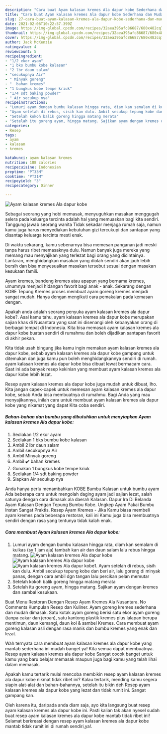 ```yaml
---
description: "Cara buat Ayam kalasan kremes Ala dapur kobe Sederhana dan Mudah Dibuat"
title: "Cara buat Ayam kalasan kremes Ala dapur kobe Sederhana dan Mudah Dibuat"
slug: 27-cara-buat-ayam-kalasan-kremes-ala-dapur-kobe-sederhana-dan-mudah-dibuat
date: 2021-02-06T10:22:57.399Z
image: https://img-global.cpcdn.com/recipes/32aea395afc86687/680x482cq70/ayam-kalasan-kremes-ala-dapur-kobe-foto-resep-utama.jpg
thumbnail: https://img-global.cpcdn.com/recipes/32aea395afc86687/680x482cq70/ayam-kalasan-kremes-ala-dapur-kobe-foto-resep-utama.jpg
cover: https://img-global.cpcdn.com/recipes/32aea395afc86687/680x482cq70/ayam-kalasan-kremes-ala-dapur-kobe-foto-resep-utama.jpg
author: Jack McKenzie
ratingvalue: 4
reviewcount: 5
recipeingredient:
- "1/2 ekor ayam"
- "1 bks bumbu kobe kalasan"
- "2 lbr daun salam"
- "secukupnya Air"
- " Minyak goreng"
- "  bahan kremes"
- "1 bungkus kobe tempe kriuk"
- "1/4 sdt baking powder"
- " Air secukup nya"
recipeinstructions:
- "Lumuri ayam dengan bumbu kalasan hingga rata, diam kan semalam di kulkas (sy 1 jam aja) tambah kan air dan daun salam lalu rebus hingga matang."
- "Ayam setelah di rebus, sisih kan dulu. Ambil secukup tepung kobe dan beri air, lalu goreng di minyak panas, dengan cara ambil dgn tangan lalu percikan pelan memutar"
- "Setelah kokoh balik goreng hingga matang merata"
- "Setelah itu goreng ayam, hingga matang. Sajikan ayam dengan kremes dan sambal kesukaan."
categories:
- Resep
tags:
- ayam
- kalasan
- kremes

katakunci: ayam kalasan kremes 
nutrition: 188 calories
recipecuisine: Indonesian
preptime: "PT33M"
cooktime: "PT31M"
recipeyield: "3"
recipecategory: Dinner

---
```



![Ayam kalasan kremes Ala dapur kobe](https://img-global.cpcdn.com/recipes/32aea395afc86687/680x482cq70/ayam-kalasan-kremes-ala-dapur-kobe-foto-resep-utama.jpg)

Sebagai seorang yang hobi memasak, menyuguhkan masakan menggugah selera pada keluarga tercinta adalah hal yang memuaskan bagi kita sendiri. Tanggung jawab seorang  wanita Tidak sekadar menjaga rumah saja, namun kamu juga harus menyediakan kebutuhan gizi tercukupi dan santapan yang disantap keluarga tercinta mesti enak.

Di waktu  sekarang, kamu sebenarnya bisa memesan panganan jadi meski tanpa harus ribet memasaknya dulu. Namun banyak juga mereka yang memang mau menyajikan yang terlezat bagi orang yang dicintainya. Lantaran, menghidangkan masakan yang diolah sendiri akan jauh lebih bersih dan bisa menyesuaikan masakan tersebut sesuai dengan masakan kesukaan famili. 

Ayam kremes, bandeng kremes atau apapun yang bernama kremes, umumnya menjadi hidangan favorit bagi anak - anak. Sekarang dengan KOBE Tepung Kremes proses membuat ayam goreng kremes menjadi sangat mudah. Hanya dengan mengikuti cara pemakaian pada kemasan dengan.

Apakah anda adalah seorang penyuka ayam kalasan kremes ala dapur kobe?. Asal kamu tahu, ayam kalasan kremes ala dapur kobe merupakan sajian khas di Nusantara yang saat ini disenangi oleh kebanyakan orang di berbagai tempat di Indonesia. Kita bisa memasak ayam kalasan kremes ala dapur kobe buatan sendiri di rumahmu dan boleh dijadikan santapan favorit di akhir pekan.

Kita tidak usah bingung jika kamu ingin memakan ayam kalasan kremes ala dapur kobe, sebab ayam kalasan kremes ala dapur kobe gampang untuk ditemukan dan juga kamu pun boleh menghidangkannya sendiri di rumah. ayam kalasan kremes ala dapur kobe bisa dibuat lewat bermacam cara. Saat ini ada banyak resep kekinian yang membuat ayam kalasan kremes ala dapur kobe lebih lezat.

Resep ayam kalasan kremes ala dapur kobe juga mudah untuk dibuat, lho. Kita jangan capek-capek untuk memesan ayam kalasan kremes ala dapur kobe, sebab Anda bisa membuatnya di rumahmu. Bagi Anda yang mau menyajikannya, inilah cara untuk membuat ayam kalasan kremes ala dapur kobe yang nikamat yang dapat Kita coba sendiri.

<!--inarticleads1-->

##### Bahan-bahan dan bumbu yang dibutuhkan untuk menyiapkan Ayam kalasan kremes Ala dapur kobe:

1. Sediakan 1/2 ekor ayam
1. Sediakan 1 bks bumbu kobe kalasan
1. Ambil 2 lbr daun salam
1. Ambil secukupnya Air
1. Ambil  Minyak goreng
1. Ambil  ✔️ bahan kremes
1. Gunakan 1 bungkus kobe tempe kriuk
1. Sediakan 1/4 sdt baking powder
1. Siapkan  Air secukup nya


Anda hanya perlu menambahkan KOBE Bumbu Kalasan untuk bumbu ayam Ada beberapa cara untuk mengolah daging ayam jadi sajian lezat, salah satunya dengan cara dimasak ala daerah Kalasan. Dapur Ira Di Belanda Ayam Kalasan Dengan Tepung Bumbu Kobe. Ungkep Ayam Pakai Bumbu Instan Sangat Praktis. Resep Ayam Kremes - Jika Kamu biasa membeli ayam kremes pada beberapa restoran, kali ini Kamu juga bisa membuatnya sendiri dengan rasa yang tentunya tidak kalah enak. 

<!--inarticleads2-->

##### Cara membuat Ayam kalasan kremes Ala dapur kobe:

1. Lumuri ayam dengan bumbu kalasan hingga rata, diam kan semalam di kulkas (sy 1 jam aja) tambah kan air dan daun salam lalu rebus hingga matang.
<img src="https://img-global.cpcdn.com/steps/4caf0fea305e3c44/160x128cq70/ayam-kalasan-kremes-ala-dapur-kobe-langkah-memasak-1-foto.jpg" alt="Ayam kalasan kremes Ala dapur kobe"><img src="https://img-global.cpcdn.com/steps/e3f37541ea841d9e/160x128cq70/ayam-kalasan-kremes-ala-dapur-kobe-langkah-memasak-1-foto.jpg" alt="Ayam kalasan kremes Ala dapur kobe"><img src="https://img-global.cpcdn.com/steps/9fc222e30233793e/160x128cq70/ayam-kalasan-kremes-ala-dapur-kobe-langkah-memasak-1-foto.jpg" alt="Ayam kalasan kremes Ala dapur kobe">1. Ayam setelah di rebus, sisih kan dulu. Ambil secukup tepung kobe dan beri air, lalu goreng di minyak panas, dengan cara ambil dgn tangan lalu percikan pelan memutar
1. Setelah kokoh balik goreng hingga matang merata
1. Setelah itu goreng ayam, hingga matang. Sajikan ayam dengan kremes dan sambal kesukaan.


Buat Menu Restoran Dengan Resep Ayam Kremes Ala Nusantara. No Comments Kumpulan Resep dan Kuliner. Ayam goreng kremes sederhana dan mudah dimasak. Satu kotak ayam goreng berisi satu ekor ayam goreng (tanpa cakar dan jeroan), satu kantong plastik kremes plus lalapan berupa mentimun, daun kemangi, daun kol &amp; sambel Kremes. Cara membuat ayam goreng kalasan asli dengan rasa manis dan bumbu kremes yang enak dan lezat. 

Wah ternyata cara membuat ayam kalasan kremes ala dapur kobe yang mantab sederhana ini mudah banget ya! Kita semua dapat membuatnya. Resep ayam kalasan kremes ala dapur kobe Sangat cocok banget untuk kamu yang baru belajar memasak maupun juga bagi kamu yang telah lihai dalam memasak.

Apakah kamu tertarik mulai mencoba membikin resep ayam kalasan kremes ala dapur kobe nikmat tidak ribet ini? Kalau tertarik, mending kamu segera siapin alat-alat dan bahan-bahannya, setelah itu bikin deh Resep ayam kalasan kremes ala dapur kobe yang lezat dan tidak rumit ini. Sangat gampang kan. 

Oleh karena itu, daripada anda diam saja, ayo kita langsung buat resep ayam kalasan kremes ala dapur kobe ini. Pasti kalian tak akan nyesel sudah buat resep ayam kalasan kremes ala dapur kobe mantab tidak ribet ini! Selamat berkreasi dengan resep ayam kalasan kremes ala dapur kobe mantab tidak rumit ini di rumah sendiri,ya!.

